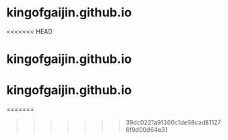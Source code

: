 # kingofgaijin.github.io
<<<<<<< HEAD
# kingofgaijin.github.io
# kingofgaijin.github.io
=======
>>>>>>> 39dc0221a91360c1de98cad811276f9d00d64e31
